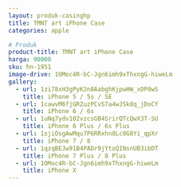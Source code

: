 ```yaml
---
layout: produk-casinghp
title: TMNT art iPhone Case
categories: apple

# Produk
product-title: TMNT art iPhone Case
harga: 90000
sku: hn-1951
image-drive: 1OMoc4R-bC-Jgn6imh9xThxngG-hiweLm
gallery:
  - url: 1zi78xH3gPyK2n8AabghKjpwHW_xDP0wS
    title: iPhone 5 / 5s / SE
  - url: 1cawvM6fjGRZuzPCvS7a4wJSk8q_jDoCY
    title: iPhone 6 / 6s
  - url: 1uNq7ydv102vzcsGB4SrirQTcQwX3T-SU
    title: iPhone 6 Plus / 6s Plus
  - url: 1sjiOsgAwMqu7P6RRxhn8Lc0G8Yi_qpXr
    title: iPhone 7 / 8
  - url: 1qzqBEJw91B4PADr9jYtoQINsnUB3ibDT
    title: iPhone 7 Plus / 8 Plus
  - url: 1OMoc4R-bC-Jgn6imh9xThxngG-hiweLm
    title: iPhone X
---
```

